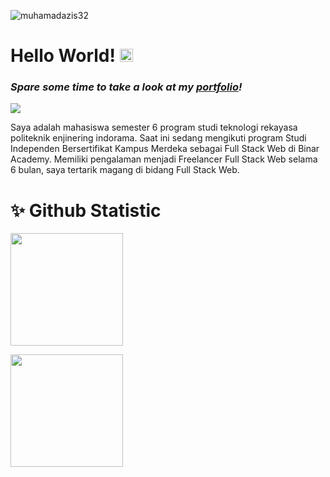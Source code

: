 <p align="left"> <img src="https://komarev.com/ghpvc/?username=muhamadazis32&label=Profile%20Views&color=0e75b6&style=flat" alt="muhamadazis32" /> </p>

# Hello World! <img src="https://raw.githubusercontent.com/MartinHeinz/MartinHeinz/master/wave.gif" height="21">

<h3><i>Spare some time to take a look at my <a href="https://muhamadazis32.vercel.app/" target="_blank">portfolio</a>!</i></h3>
<img src="https://raw.githubusercontent.com/halfrost/halfrost/master/icons/header_.png"/>

Saya adalah mahasiswa semester 6 program studi teknologi rekayasa politeknik enjinering indorama. Saat ini sedang mengikuti program Studi Independen Bersertifikat Kampus Merdeka sebagai Full Stack Web di Binar Academy. Memiliki pengalaman menjadi Freelancer Full Stack Web selama 6 bulan, saya tertarik magang di bidang Full Stack Web.


# ✨ Github Statistic

<p align="left">
<a href="https://github.com/muhamadAzis32">
  <img height="180em" src="https://github-readme-stats-eight-theta.vercel.app/api?username=muhamadAzis32&show_icons=true&theme=algolia&include_all_commits=true&count_private=true"/>
</a>
</p>

<p align="left">
<a href="https://github.com/muhamadAzis32">
  <img height="180em" src="https://github-readme-stats-eight-theta.vercel.app/api/top-langs/?username=muhamadAzis32&layout=compact&langs_count=8&theme=algolia"/>
</a>
</p>


<!-- # Tech Stack

### Front End
<img src="https://img.shields.io/badge/HTML5-E34F26?style=for-the-badge&logo=html5&logoColor=white"> <img src="https://img.shields.io/badge/CSS3-1572B6?style=for-the-badge&logo=css3&logoColor=white"> <img src="https://img.shields.io/badge/JavaScript-F7DF1E?style=for-the-badge&logo=javascript&logoColor=black"> <img src="https://img.shields.io/badge/Bootstrap-563D7C?style=for-the-badge&logo=bootstrap&logoColor=white"> 

### Back End
<img src="https://img.shields.io/badge/PHP-686ca3?style=for-the-badge&logo=php&logoColor=white">  -->

<!-- # Education

<table>
  <tr>
    <th>Course</th>
    <th>School/University</th>
    <th>Year of Passing</th>
  </tr>
  <tr>
    <td>Ilmu Pengetahuan Sosial (IPS)</td>
    <td>SMA NEGERI 1 WANAYASA</td>
    <td>2016</td>
  </tr>
  <tr>
    <td>Software Engineering </td>
    <td>Politeknik Enjinering Indorama</td>
    <td> - </td>
  </tr>
</table> -->
    
<!-- # Licences and Certifications

- [Belajar Dasar Pemrograman Web - Dicoding](https://www.dicoding.com/certificates/JMZV2GOYOZN9)
- [Belajar Membuat Front-End Web untuk Pemula - Dicoding](https://www.dicoding.com/certificates/MEPJLVDD4Z3V)
- [Belajar Dasar Pemrograman JavaScript - Dicoding](https://www.dicoding.com/certificates/KEXL4DL84XG2)

# Reach me on

<a href="www.linkedin.com/in/azis32"><img height="30" src="https://github.com/anirudhbelwadi/anirudhbelwadi/blob/master/images/linkedin.png"></a>&nbsp;&nbsp;
<a href="https://www.instagram.com/muhamadazis32/"><img height="30" src="https://github.com/anirudhbelwadi/anirudhbelwadi/blob/master/images/insta.png"></a>&nbsp;&nbsp;
<a href="https://lynk.id/azis32"><img height="30" src="https://github.com/anirudhbelwadi/anirudhbelwadi/blob/master/images/resume.png"></a>&nbsp;&nbsp; -->

                                                                    
                                                                    
